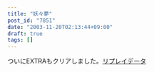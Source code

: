```yaml
---
title: "妖々夢"
post_id: "7851"
date: "2003-11-20T02:13:44+09:00"
draft: true
tags: []
---
```



ついにEXTRAもクリアしました。[リプレイデータ ](https://danmaq.com/th_replay)
